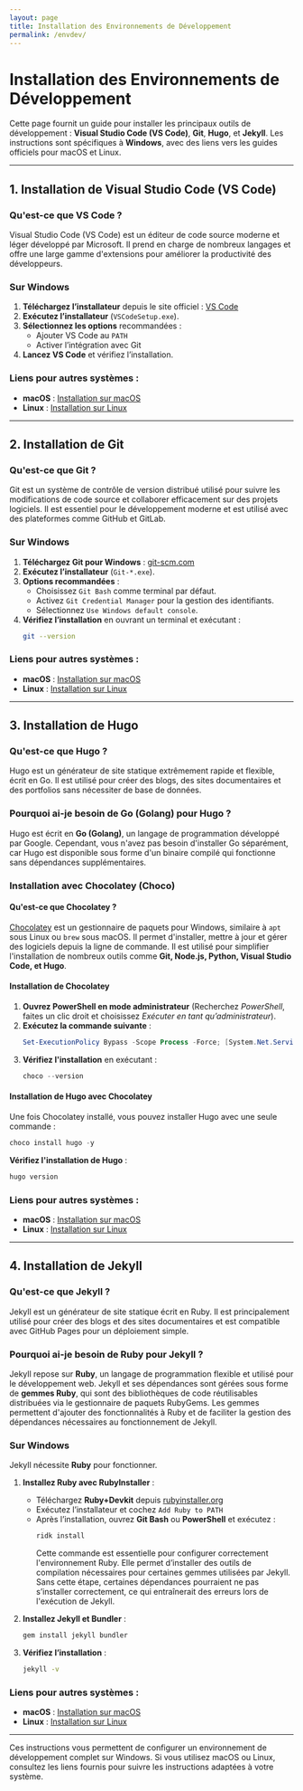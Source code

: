 ```yaml
---
layout: page
title: Installation des Environnements de Développement
permalink: /envdev/
---
```


# Installation des Environnements de Développement

Cette page fournit un guide pour installer les principaux outils de développement : **Visual Studio Code (VS Code)**, **Git**, **Hugo**, et **Jekyll**. Les instructions sont spécifiques à **Windows**, avec des liens vers les guides officiels pour macOS et Linux.

---

## 1. Installation de Visual Studio Code (VS Code)

### Qu'est-ce que VS Code ?

Visual Studio Code (VS Code) est un éditeur de code source moderne et léger développé par Microsoft. Il prend en charge de nombreux langages et offre une large gamme d'extensions pour améliorer la productivité des développeurs.

### Sur Windows

1. **Téléchargez l’installateur** depuis le site officiel : [VS Code](https://code.visualstudio.com/download)
2. **Exécutez l’installateur** (`VSCodeSetup.exe`).
3. **Sélectionnez les options** recommandées :
   - Ajouter VS Code au `PATH`
   - Activer l’intégration avec Git
4. **Lancez VS Code** et vérifiez l’installation.

### Liens pour autres systèmes :

- **macOS** : [Installation sur macOS](https://code.visualstudio.com/docs/setup/mac)
- **Linux** : [Installation sur Linux](https://code.visualstudio.com/docs/setup/linux)

---

## 2. Installation de Git

### Qu'est-ce que Git ?

Git est un système de contrôle de version distribué utilisé pour suivre les modifications de code source et collaborer efficacement sur des projets logiciels. Il est essentiel pour le développement moderne et est utilisé avec des plateformes comme GitHub et GitLab.

### Sur Windows

1. **Téléchargez Git pour Windows** : [git-scm.com](https://git-scm.com/downloads)
2. **Exécutez l’installateur** (`Git-*.exe`).
3. **Options recommandées** :
   - Choisissez `Git Bash` comme terminal par défaut.
   - Activez `Git Credential Manager` pour la gestion des identifiants.
   - Sélectionnez `Use Windows default console`.
4. **Vérifiez l’installation** en ouvrant un terminal et exécutant :
   ```bash
   git --version
   ```

### Liens pour autres systèmes :

- **macOS** : [Installation sur macOS](https://git-scm.com/book/en/v2/Getting-Started-Installing-Git)
- **Linux** : [Installation sur Linux](https://git-scm.com/download/linux)

---

## 3. Installation de Hugo

### Qu'est-ce que Hugo ?

Hugo est un générateur de site statique extrêmement rapide et flexible, écrit en Go. Il est utilisé pour créer des blogs, des sites documentaires et des portfolios sans nécessiter de base de données.

### Pourquoi ai-je besoin de Go (Golang) pour Hugo ?

Hugo est écrit en **Go (Golang)**, un langage de programmation développé par Google. Cependant, vous n'avez pas besoin d'installer Go séparément, car Hugo est disponible sous forme d'un binaire compilé qui fonctionne sans dépendances supplémentaires.

### Installation avec Chocolatey (Choco)

#### Qu'est-ce que Chocolatey ?

[Chocolatey](https://chocolatey.org/) est un gestionnaire de paquets pour Windows, similaire à `apt` sous Linux ou `brew` sous macOS. Il permet d'installer, mettre à jour et gérer des logiciels depuis la ligne de commande. Il est utilisé pour simplifier l'installation de nombreux outils comme **Git, Node.js, Python, Visual Studio Code, et Hugo**.

#### Installation de Chocolatey

1. **Ouvrez PowerShell en mode administrateur** (Recherchez _PowerShell_, faites un clic droit et choisissez _Exécuter en tant qu’administrateur_).
2. **Exécutez la commande suivante** :
   ```powershell
   Set-ExecutionPolicy Bypass -Scope Process -Force; [System.Net.ServicePointManager]::SecurityProtocol = [System.Net.ServicePointManager]::SecurityProtocol -bor 3072; iex ((New-Object System.Net.WebClient).DownloadString('https://community.chocolatey.org/install.ps1'))
   ```
3. **Vérifiez l'installation** en exécutant :
   ```powershell
   choco --version
   ```

#### Installation de Hugo avec Chocolatey

Une fois Chocolatey installé, vous pouvez installer Hugo avec une seule commande :

```powershell
choco install hugo -y
```

**Vérifiez l'installation de Hugo** :

```powershell
hugo version
```

### Liens pour autres systèmes :

- **macOS** : [Installation sur macOS](https://gohugo.io/installation/macos/)
- **Linux** : [Installation sur Linux](https://gohugo.io/installation/linux/)

---

## 4. Installation de Jekyll

### Qu'est-ce que Jekyll ?

Jekyll est un générateur de site statique écrit en Ruby. Il est principalement utilisé pour créer des blogs et des sites documentaires et est compatible avec GitHub Pages pour un déploiement simple.

### Pourquoi ai-je besoin de Ruby pour Jekyll ?

Jekyll repose sur **Ruby**, un langage de programmation flexible et utilisé pour le développement web. Jekyll et ses dépendances sont gérées sous forme de **gemmes Ruby**, qui sont des bibliothèques de code réutilisables distribuées via le gestionnaire de paquets RubyGems. Les gemmes permettent d'ajouter des fonctionnalités à Ruby et de faciliter la gestion des dépendances nécessaires au fonctionnement de Jekyll.

### Sur Windows

Jekyll nécessite **Ruby** pour fonctionner.

1. **Installez Ruby avec RubyInstaller** :

   - Téléchargez **Ruby+Devkit** depuis [rubyinstaller.org](https://rubyinstaller.org/)
   - Exécutez l’installateur et cochez `Add Ruby to PATH`
   - Après l’installation, ouvrez **Git Bash** ou **PowerShell** et exécutez :
     ```bash
     ridk install
     ```
     Cette commande est essentielle pour configurer correctement l'environnement Ruby. Elle permet d’installer des outils de compilation nécessaires pour certaines gemmes utilisées par Jekyll. Sans cette étape, certaines dépendances pourraient ne pas s’installer correctement, ce qui entraînerait des erreurs lors de l'exécution de Jekyll.

2. **Installez Jekyll et Bundler** :
   ```bash
   gem install jekyll bundler
   ```
3. **Vérifiez l’installation** :
   ```bash
   jekyll -v
   ```

### Liens pour autres systèmes :

- **macOS** : [Installation sur macOS](https://jekyllrb.com/docs/installation/macos/)
- **Linux** : [Installation sur Linux](https://jekyllrb.com/docs/installation/ubuntu/)

---

Ces instructions vous permettent de configurer un environnement de développement complet sur Windows. Si vous utilisez macOS ou Linux, consultez les liens fournis pour suivre les instructions adaptées à votre système.
